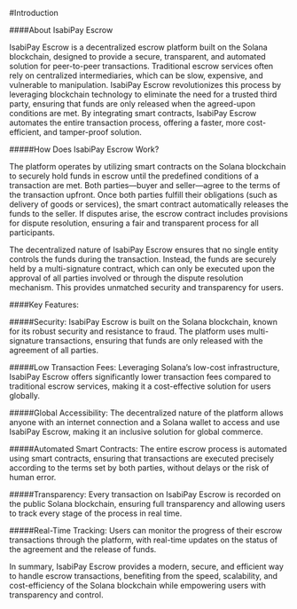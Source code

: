 #Introduction

####About IsabiPay Escrow

IsabiPay Escrow is a decentralized escrow platform built on the Solana blockchain, designed to provide a secure, transparent, and automated solution for peer-to-peer transactions. Traditional escrow services often rely on centralized intermediaries, which can be slow, expensive, and vulnerable to manipulation. IsabiPay Escrow revolutionizes this process by leveraging blockchain technology to eliminate the need for a trusted third party, ensuring that funds are only released when the agreed-upon conditions are met. By integrating smart contracts, IsabiPay Escrow automates the entire transaction process, offering a faster, more cost-efficient, and tamper-proof solution.

#####How Does IsabiPay Escrow Work?

The platform operates by utilizing smart contracts on the Solana blockchain to securely hold funds in escrow until the predefined conditions of a transaction are met. Both parties—buyer and seller—agree to the terms of the transaction upfront. Once both parties fulfill their obligations (such as delivery of goods or services), the smart contract automatically releases the funds to the seller. If disputes arise, the escrow contract includes provisions for dispute resolution, ensuring a fair and transparent process for all participants.

The decentralized nature of IsabiPay Escrow ensures that no single entity controls the funds during the transaction. Instead, the funds are securely held by a multi-signature contract, which can only be executed upon the approval of all parties involved or through the dispute resolution mechanism. This provides unmatched security and transparency for users.

####Key Features:

#####Security: 
IsabiPay Escrow is built on the Solana blockchain, known for its robust security and resistance to fraud. The platform uses multi-signature transactions, ensuring that funds are only released with the agreement of all parties.

#####Low Transaction Fees: 
Leveraging Solana’s low-cost infrastructure, IsabiPay Escrow offers significantly lower transaction fees compared to traditional escrow services, making it a cost-effective solution for users globally.

#####Global Accessibility: 
The decentralized nature of the platform allows anyone with an internet connection and a Solana wallet to access and use IsabiPay Escrow, making it an inclusive solution for global commerce.

#####Automated Smart Contracts: 
The entire escrow process is automated using smart contracts, ensuring that transactions are executed precisely according to the terms set by both parties, without delays or the risk of human error.

#####Transparency: 
Every transaction on IsabiPay Escrow is recorded on the public Solana blockchain, ensuring full transparency and allowing users to track every stage of the process in real time.

#####Real-Time Tracking: 
Users can monitor the progress of their escrow transactions through the platform, with real-time updates on the status of the agreement and the release of funds.

In summary, IsabiPay Escrow provides a modern, secure, and efficient way to handle escrow transactions, benefiting from the speed, scalability, and cost-efficiency of the Solana blockchain while empowering users with transparency and control.